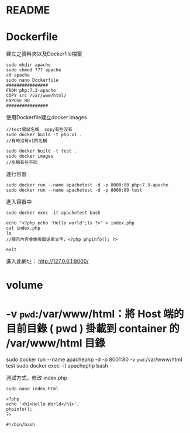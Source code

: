 # README

# Dockerfile

建立之資料夾以及Dockerfile檔案
~~~
sudo mkdir apache
sudo chmod 777 apache
cd apache
sudo nano Dockerfile
################
FROM php:7.3-apache
COPY src /var/www/html/
EXPOSE 80
################
~~~

使用Dockerfile建立docker images
~~~
//test嘗試名稱  copy有些沒有
sudo docker build -t php:v1 .
//有時沒有v1的名稱

sudo docker build -t test .
sudo docker images
//名稱有些不同
~~~
運行容器
~~~
sudo docker run --name apachetest -d -p 8000:80 php:7.3-apache
sudo docker run --name apachetest -d -p 8000:80 test
~~~
進入容器中
~~~
sudo docker exec -it apachetest bash
~~~

~~~
echo "<?php echo 'Hello world';ls ?>" > index.php
cat index.php
ls
//顯示內容會像後面這串文字，<?php phpinfo(); ?>

exit
~~~
進入此網址：
http://127.0.0.1:8000/


# volume
# -v `pwd`:/var/www/html：將 Host 端的目前目錄 ( pwd ) 掛載到 container 的 /var/www/html 目錄
sudo docker run --name apachephp -d -p 8001:80 -v `pwd`:/var/www/html test
sudo docker exec -it apachephp bash

測試方式，修改 index.php
~~~
sudo nano index.html

<?php
echo '<h1>Hello World</h1>';
phpinfo();
?>
~~~

~~~
#!/bin/bash


~~~